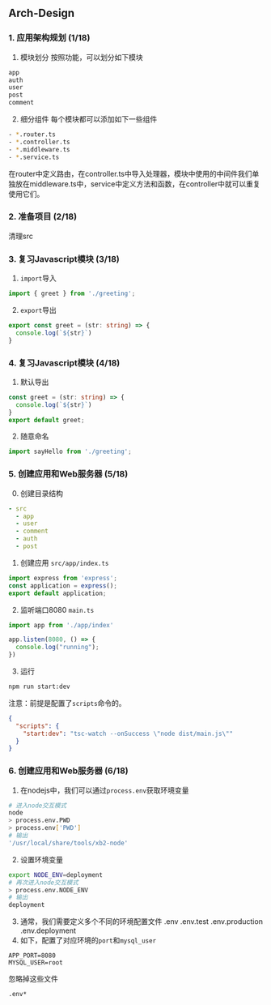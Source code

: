 ## Arch-Design

### 1. 应用架构规划 (1/18)
1. 模块划分
按照功能，可以划分如下模块
```html
app
auth
user
post
comment
```
2. 细分组件
每个模块都可以添加如下一些组件
```bash
- *.router.ts
- *.controller.ts
- *.middleware.ts
- *.service.ts
```
在router中定义路由，在controller.ts中导入处理器，模块中使用的中间件我们单独放在middleware.ts中，service中定义方法和函数，在controller中就可以重复使用它们。

### 2. 准备项目 (2/18)
清理src


### 3. 复习Javascript模块 (3/18)
1. `import`导入
```typescript
import { greet } from './greeting';
```
2. `export`导出
```typescript
export const greet = (str: string) => {
  console.log(`${str}`)
}
```

### 4. 复习Javascript模块 (4/18)
1. 默认导出
```ts
const greet = (str: string) => {
  console.log(`${str}`)
}
export default greet;
```
2. 随意命名
```ts
import sayHello from './greeting';
```

### 5. 创建应用和Web服务器 (5/18)
0. 创建目录结构
```yaml
- src
  - app
  - user
  - comment
  - auth
  - post
```
1. 创建应用 `src/app/index.ts`
```ts
import express from 'express';
const application = express();
export default application;
```
2. 监听端口8080 `main.ts`
```ts
import app from './app/index'

app.listen(8080, () => {
  console.log("running");
})
```
3. 运行
```bash
npm run start:dev
```
注意：前提是配置了`scripts`命令的。
```json
{
  "scripts": {
    "start:dev": "tsc-watch --onSuccess \"node dist/main.js\""
  }
}
```

### 6. 创建应用和Web服务器 (6/18)
1. 在nodejs中，我们可以通过`process.env`获取环境变量
```bash
# 进入node交互模式
node
> process.env.PWD
> process.env['PWD']
# 输出
'/usr/local/share/tools/xb2-node'
```
2. 设置环境变量
```bash
export NODE_ENV=deployment
# 再次进入node交互模式
> process.env.NODE_ENV
# 输出
deployment
```
3. 通常，我们需要定义多个不同的环境配置文件
.env
.env.test
.env.production
.env.deployment
4. 如下，配置了对应环境的`port`和`mysql_user`
```properties
APP_PORT=8080
MYSQL_USER=root
```
忽略掉这些文件
```ignore
.env*
```

